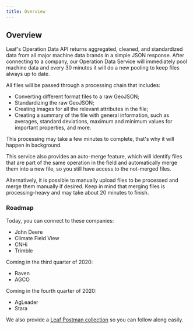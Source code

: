 ```yaml
---
title: Overview
---
```


## Overview

Leaf's Operation Data API returns aggregated, cleaned, and standardized data
from all major machine data brands in a simple JSON response. After connecting
to a company, our Operation Data Service will immediately pool machine data and
every 30 minutes it will do a new pooling to keep files always up to date.

All files will be passed through a processing chain that includes:
- Converting different format files to a raw GeoJSON;
- Standardizing the raw GeoJSON;
- Creating images for all the relevant attributes in the file;
- Creating a summary of the file with general information, such as averages,
standard deviations, maximum and minimum values ​​for important properties, and more.

This processing may take a few minutes to complete, that's why it will happen in
background.

This service also provides an auto-merge feature, which will identify files that
are part of the same operation in the field and automatically merge them into a
new file, so you still have access to the not-merged files.

Alternatively, it is possible to manually upload files to be processed and merge
them manually if desired. Keep in mind that merging files is processing-heavy
and may take about 20 minutes to finish.

### Roadmap

Today, you can connect to these companies:

- John Deere
- Climate Field View
- CNHi
- Trimble

Coming in the third quarter of 2020:

- Raven
- AGCO

Coming in the fourth quarter of 2020:

- AgLeader
- Stara

We also provide a [Leaf Postman collection](leaf_postman)
so you can follow along easily.

[leaf_postman]: https://github.com/Leaf-Agriculture/Leaf-quickstart-Postman-collection
